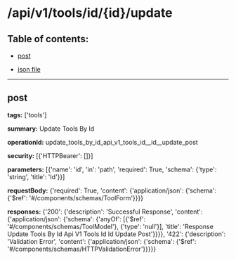 # /api/v1/tools/id/{id}/update

## Table of contents:
- [post](#post)

- [json file](./_api_v1_tools_id_{id}_update.json)

---
<a name="post"></a>
## post

**tags:** ['tools']

**summary:** Update Tools By Id

**operationId:** update_tools_by_id_api_v1_tools_id__id__update_post

**security:** [{'HTTPBearer': []}]

**parameters:** [{'name': 'id', 'in': 'path', 'required': True, 'schema': {'type': 'string', 'title': 'Id'}}]

**requestBody:** {'required': True, 'content': {'application/json': {'schema': {'$ref': '#/components/schemas/ToolForm'}}}}

**responses:** {'200': {'description': 'Successful Response', 'content': {'application/json': {'schema': {'anyOf': [{'$ref': '#/components/schemas/ToolModel'}, {'type': 'null'}], 'title': 'Response Update Tools By Id Api V1 Tools Id  Id  Update Post'}}}}, '422': {'description': 'Validation Error', 'content': {'application/json': {'schema': {'$ref': '#/components/schemas/HTTPValidationError'}}}}}

